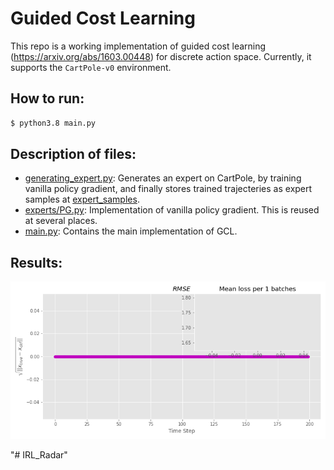# Guided Cost Learning
This repo is a working implementation of guided cost learning (https://arxiv.org/abs/1603.00448) for discrete action space. Currently, it supports the `CartPole-v0` environment.

## How to run:

```bash
$ python3.8 main.py 

```

## Description of files:
- [generating_expert.py](generating_expert.py): Generates an expert on CartPole, by training vanilla policy gradient, and finally stores trained trajecteries as expert samples at [expert_samples](expert_samples).
- [experts/PG.py](experts/PG.py): Implementation of vanilla policy gradient. This is reused at several places.
- [main.py](main.py): Contains the main implementation of GCL.

## Results:
![](plots/GCL_learning_curve.png)


"# IRL_Radar" 
